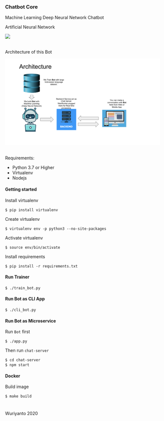 ### Chatbot Core

Machine Learning Deep Neural Network Chatbot 

Artificial Neural Network

[<img src="https://upload.wikimedia.org/wikipedia/commons/4/46/Colored_neural_network.svg" width="300">](https://github.com/wuriyanto48/chatbot)
<br/><br/>

Architecture of this Bot

[<img src="./assets/architecture.png" width="900">](https://github.com/wuriyanto48/chatbot)
<br/><br/>

Requirements:

- Python 3.7 or Higher
- Virtualenv
- Nodejs

#### Getting started

Install virtualenv
```shell
$ pip install virtualenv 
```

Create virtualenv
```shell
$ virtualenv env -p python3 --no-site-packages
```

Activate virtualenv
```shell
$ source env/bin/activate
```

Install requirements 
```shell
$ pip install -r requirements.txt
```

#### Run Trainer

```shell
$ ./train_bot.py
```

#### Run Bot as CLI App

```shell
$ ./cli_bot.py
```

#### Run Bot as Microservice

Run `Bot` first

```shell
$ ./app.py
```

Then run  `chat-server`
```shell
$ cd chat-server
$ npm start
```

#### Docker

Build image
```shell
$ make build
```

#
Wuriyanto 2020